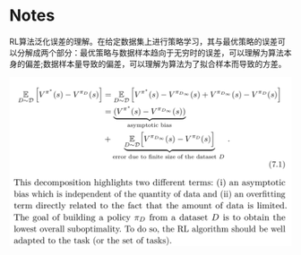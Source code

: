 # Notes

RL算法泛化误差的理解。在给定数据集上进行策略学习，其与最优策略的误差可以分解成两个部分：最优策略与数据样本趋向于无穷时的误差，可以理解为算法本身的偏差;数据样本量导致的偏差，可以理解为算法为了拟合样本而导致的方差。

![参考截图](/figures/notes_0211_01.png)